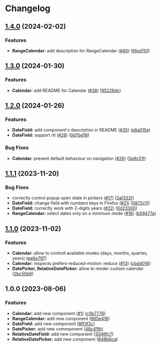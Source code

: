 # Changelog

## [1.4.0](https://github.com/gravity-ui/date-components/compare/v1.3.0...v1.4.0) (2024-02-02)


### Features

* **RangeCalendar:** add description for RangeCalendar ([#40](https://github.com/gravity-ui/date-components/issues/40)) ([6fed701](https://github.com/gravity-ui/date-components/commit/6fed701e7f4b1c84549dd0148926153c413a65ab))

## [1.3.0](https://github.com/gravity-ui/date-components/compare/v1.2.0...v1.3.0) (2024-01-30)


### Features

* **Calendar:** add README for Calendar ([#38](https://github.com/gravity-ui/date-components/issues/38)) ([95226dc](https://github.com/gravity-ui/date-components/commit/95226dcd8610eb4012ab73a9785419563554d078))

## [1.2.0](https://github.com/gravity-ui/date-components/compare/v1.1.1...v1.2.0) (2024-01-26)


### Features

* **DateField:** add component's description in README ([#35](https://github.com/gravity-ui/date-components/issues/35)) ([e8a015e](https://github.com/gravity-ui/date-components/commit/e8a015e4c0341f25eec0c944101ccf648bb72211))
* **DateField:** support rtl ([#28](https://github.com/gravity-ui/date-components/issues/28)) ([0d7bd16](https://github.com/gravity-ui/date-components/commit/0d7bd16b1fa740960679755c74e7a011692c196a))


### Bug Fixes

* **Calendar:** prevent default behaviour on navigation ([#26](https://github.com/gravity-ui/date-components/issues/26)) ([5a9c51f](https://github.com/gravity-ui/date-components/commit/5a9c51fe10de8b8652196bcb2bcc22015cbf9d4b))

## [1.1.1](https://github.com/gravity-ui/date-components/compare/v1.1.0...v1.1.1) (2023-11-20)


### Bug Fixes

* correctly control popup open state in pickers ([#17](https://github.com/gravity-ui/date-components/issues/17)) ([3af332f](https://github.com/gravity-ui/date-components/commit/3af332ffddbe50d40c2260558d8d15fcc0b2a574))
* **DateField:** change field with numbers keys in Firefox ([#21](https://github.com/gravity-ui/date-components/issues/21)) ([0872c11](https://github.com/gravity-ui/date-components/commit/0872c114cb27324939b52ecfcb5e5d6c35de3b11))
* **DateField:** correctly work with 2-digits years ([#22](https://github.com/gravity-ui/date-components/issues/22)) ([0d23300](https://github.com/gravity-ui/date-components/commit/0d23300fa9f4eed7547eb3744b84c8ec4e9c13d8))
* **RangeCalendar:** select dates only on a minimum mode ([#18](https://github.com/gravity-ui/date-components/issues/18)) ([b59477a](https://github.com/gravity-ui/date-components/commit/b59477a27c2187299524cd2e186f4e267444168a))

## [1.1.0](https://github.com/gravity-ui/date-components/compare/v1.0.0...v1.1.0) (2023-11-02)


### Features

* **Calendar:** allow to controll available modes (days, months, quartes, years) ([ee6e797](https://github.com/gravity-ui/date-components/commit/ee6e797dfef9692bd120df281df7aeef3b7c083a))
* **Calendar:** respects prefers-reduced-motion: reduce ([#13](https://github.com/gravity-ui/date-components/issues/13)) ([cbd4016](https://github.com/gravity-ui/date-components/commit/cbd4016292e67c42a6f51ce2ed6be926bd59c148))
* **DatePicker, RelativeDatePicker:** allow to render custom calendar ([2bc50b6](https://github.com/gravity-ui/date-components/commit/2bc50b69a0c35fef8fd7971c4bcb30752f16ba6b))

## 1.0.0 (2023-08-06)


### Features

* **Calendar:** add new component ([#1](https://github.com/gravity-ui/date-components/issues/1)) ([c0b7776](https://github.com/gravity-ui/date-components/commit/c0b7776e58eec876af891f5cb9d59874384edcc0))
* **RangeCalendar:** add new component ([965e416](https://github.com/gravity-ui/date-components/commit/965e4164cbfe5b2cc0d633ce294c7aa32bbd09cd))
* **DateField:** add new component ([8ff3f2c](https://github.com/gravity-ui/date-components/commit/8ff3f2c7e1214e65726c18be14689f8bc2b9edab))
* **DatePicker:** add new commponent ([48c41fb](https://github.com/gravity-ui/date-components/commit/48c41fbdceffe7383a8eb11dcfdaaedeb1253146))
* **RelativeDateField:** add new component ([3346fc7](https://github.com/gravity-ui/date-components/commit/3346fc7df064da04b5d04761d6a4f5a47009aefe))
* **RelativeDatePicker:** add new component ([849b6ca](https://github.com/gravity-ui/date-components/commit/849b6ca2fa27a44d99e95fb49d0e65c39de34f75))
